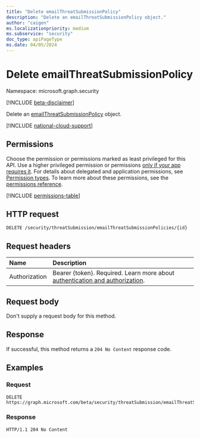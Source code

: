 ```yaml
---
title: "Delete emailThreatSubmissionPolicy"
description: "Delete an emailThreatSubmissionPolicy object."
author: "caigen"
ms.localizationpriority: medium
ms.subservice: "security"
doc_type: apiPageType
ms.date: 04/05/2024
---
```


# Delete emailThreatSubmissionPolicy
Namespace: microsoft.graph.security

[!INCLUDE [beta-disclaimer](../../includes/beta-disclaimer.md)]

Delete an [emailThreatSubmissionPolicy](../resources/security-emailthreatsubmissionpolicy.md) object.

[!INCLUDE [national-cloud-support](../../includes/global-only.md)]

## Permissions
Choose the permission or permissions marked as least privileged for this API. Use a higher privileged permission or permissions [only if your app requires it](/graph/permissions-overview#best-practices-for-using-microsoft-graph-permissions). For details about delegated and application permissions, see [Permission types](/graph/permissions-overview#permission-types). To learn more about these permissions, see the [permissions reference](/graph/permissions-reference).

<!-- { "blockType": "permissions", "name": "security_emailthreatsubmissionpolicy_delete" } -->
[!INCLUDE [permissions-table](../includes/permissions/security-emailthreatsubmissionpolicy-delete-permissions.md)]

## HTTP request

<!-- {
  "blockType": "ignored"
}
-->
```http
DELETE /security/threatSubmission/emailThreatSubmissionPolicies/{id}
```

## Request headers
|Name|Description|
|:---|:---|
|Authorization|Bearer {token}. Required. Learn more about [authentication and authorization](/graph/auth/auth-concepts).|

## Request body
Don't supply a request body for this method.

## Response

If successful, this method returns a `204 No Content` response code.

## Examples

### Request
<!-- {
  "blockType": "request",
  "name": "delete_emailthreatsubmissionpolicy"
}
-->
```http
DELETE https://graph.microsoft.com/beta/security/threatSubmission/emailThreatSubmissionPolices/{id}
```


### Response

<!-- {
  "blockType": "response",
  "truncated": true
}
-->
```http
HTTP/1.1 204 No Content
```

